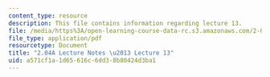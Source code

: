 ```yaml
---
content_type: resource
description: This file contains information regarding lecture 13.
file: /media/https%3A/open-learning-course-data-rc.s3.amazonaws.com/2-04a-systems-and-controls-spring-2013/a571cf1a1d65616c6dd38b80424d3ba1_MIT2_04AS13_Lecture13.pdf
file_type: application/pdf
resourcetype: Document
title: "2.04A Lecture Notes \u2013 Lecture 13"
uid: a571cf1a-1d65-616c-6dd3-8b80424d3ba1
---
```


